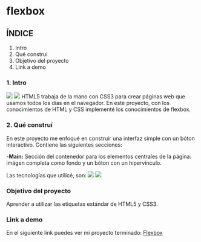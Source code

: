 # flexbox

## ÍNDICE
1. Intro
2.  Qué construí
3.  Objetivo del proyecto
4.  Link a demo

### 1. Intro
<img src="https://img.shields.io/badge/HTML5-E34F26?style=for-the-badge&logo=html5&logoColor=white" />
<img src="https://img.shields.io/badge/CSS3-1572B6?style=for-the-badge&logo=css3&logoColor=white" />
HTML5 trabaja de la mano con CSS3 para crear páginas web que usamos todos los días en el navegador. En este proyecto, con los conocimientos de HTML y CSS implementé los conocimientos de flexbox.

### 2. Qué construí
En este proyecto me enfoqué en construir una interfaz simple con un bóton interactivo.
Contiene las siguientes secciones:

-**Main:** Sección del contenedor para los elementos centrales de la página: imágen completa como fondo y un bóton con un hipervínculo.


Las tecnologías que utilicé, son:
<img src="https://img.shields.io/badge/HTML5-E34F26?style=for-the-badge&logo=html5&logoColor=white" />
<img src="https://img.shields.io/badge/CSS3-1572B6?style=for-the-badge&logo=css3&logoColor=white" />

### Objetivo del proyecto
Aprender a utilizar las etiquetas estándar de HTML5 y CSS3.

### Link a demo
En el siguiente link puedes ver mi proyecto terminado: [Flexbox](https://copiandogoogle.vercel.app/)
